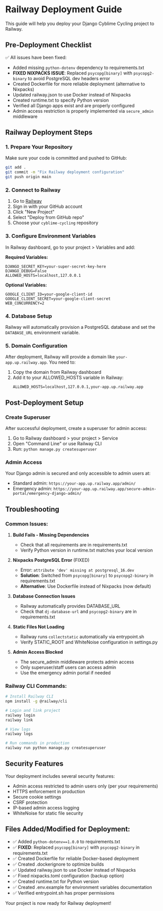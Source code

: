 # Railway Deployment Guide

This guide will help you deploy your Django Cyblime Cycling project to Railway.

## Pre-Deployment Checklist

✅ All issues have been fixed:
- Added missing `python-dotenv` dependency to requirements.txt
- **FIXED NIXPACKS ISSUE**: Replaced `psycopg[binary]` with `psycopg2-binary` to avoid PostgreSQL dev headers error
- Created Dockerfile for more reliable deployment (alternative to Nixpacks)
- Updated railway.json to use Docker instead of Nixpacks
- Created runtime.txt to specify Python version
- Verified all Django apps exist and are properly configured
- Admin access restriction is properly implemented via `secure_admin` middleware

## Railway Deployment Steps

### 1. Prepare Your Repository
Make sure your code is committed and pushed to GitHub:
```bash
git add .
git commit -m "Fix Railway deployment configuration"
git push origin main
```

### 2. Connect to Railway
1. Go to [Railway](https://railway.app)
2. Sign in with your GitHub account
3. Click "New Project"
4. Select "Deploy from GitHub repo"
5. Choose your `cyblime-cycling` repository

### 3. Configure Environment Variables
In Railway dashboard, go to your project > Variables and add:

**Required Variables:**
```
DJANGO_SECRET_KEY=your-super-secret-key-here
DJANGO_DEBUG=False
ALLOWED_HOSTS=localhost,127.0.0.1
```

**Optional Variables:**
```
GOOGLE_CLIENT_ID=your-google-client-id
GOOGLE_CLIENT_SECRET=your-google-client-secret
WEB_CONCURRENCY=2
```

### 4. Database Setup
Railway will automatically provision a PostgreSQL database and set the `DATABASE_URL` environment variable.

### 5. Domain Configuration
After deployment, Railway will provide a domain like `your-app.up.railway.app`. You need to:
1. Copy the domain from Railway dashboard
2. Add it to your ALLOWED_HOSTS variable in Railway:
   ```
   ALLOWED_HOSTS=localhost,127.0.0.1,your-app.up.railway.app
   ```

## Post-Deployment Setup

### Create Superuser
After successful deployment, create a superuser for admin access:
1. Go to Railway dashboard > your project > Service
2. Open "Command Line" or use Railway CLI
3. Run: `python manage.py createsuperuser`

### Admin Access
Your Django admin is secured and only accessible to admin users at:
- Standard admin: `https://your-app.up.railway.app/admin/`
- Emergency admin: `https://your-app.up.railway.app/secure-admin-portal/emergency-django-admin/`

## Troubleshooting

### Common Issues:

1. **Build Fails - Missing Dependencies**
   - Check that all requirements are in requirements.txt
   - Verify Python version in runtime.txt matches your local version

2. **Nixpacks PostgreSQL Error** (FIXED)
   - Error: `attribute 'dev' missing at postgresql_16.dev`
   - **Solution**: Switched from `psycopg[binary]` to `psycopg2-binary` in requirements.txt
   - **Alternative**: Use Dockerfile instead of Nixpacks (now default)

3. **Database Connection Issues**
   - Railway automatically provides DATABASE_URL
   - Check that `dj-database-url` and `psycopg2-binary` are in requirements.txt

3. **Static Files Not Loading**
   - Railway runs `collectstatic` automatically via entrypoint.sh
   - Verify STATIC_ROOT and WhiteNoise configuration in settings.py

4. **Admin Access Blocked**
   - The secure_admin middleware protects admin access
   - Only superuser/staff users can access admin
   - Use the emergency admin portal if needed

### Railway CLI Commands:
```bash
# Install Railway CLI
npm install -g @railway/cli

# Login and link project
railway login
railway link

# View logs
railway logs

# Run commands in production
railway run python manage.py createsuperuser
```

## Security Features

Your deployment includes several security features:
- Admin access restricted to admin users only (per your requirements)
- HTTPS enforcement in production
- Secure cookie settings
- CSRF protection
- IP-based admin access logging
- WhiteNoise for static file security

## Files Added/Modified for Deployment:
- ✅ Added `python-dotenv==1.0.0` to requirements.txt
- ✅ **FIXED**: Replaced `psycopg[binary]` with `psycopg2-binary` in requirements.txt
- ✅ Created Dockerfile for reliable Docker-based deployment
- ✅ Created .dockerignore to optimize builds
- ✅ Updated railway.json to use Docker instead of Nixpacks
- ✅ Fixed nixpacks.toml configuration (backup option)
- ✅ Created runtime.txt for Python version
- ✅ Created .env.example for environment variables documentation
- ✅ Verified entrypoint.sh has proper permissions

Your project is now ready for Railway deployment!
